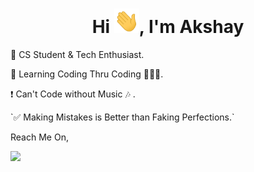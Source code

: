 <h1 align="center">Hi <img src="https://raw.githubusercontent.com/ABSphreak/ABSphreak/master/gifs/Hi.gif" width="40px" />, I'm Akshay</h1>

<p>🔰  CS Student & Tech Enthusiast.</p>
<p> 🔰  Learning Coding Thru Coding 👨🏼‍💻.</p>
<p>❗️  Can't Code without Music 🎶 .</p>
`✅ Making Mistakes is Better than Faking Perfections.`
<p>Reach Me On,</p>
 <a href="https://t.me/coderitzme"><img src="https://www.iconfinder.com/data/icons/social-network-24/512/Telegram-512.png" width="45px"/></a> 
